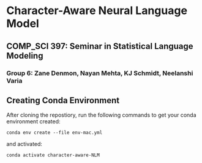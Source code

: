 # Character-Aware Neural Language Model
## COMP_SCI 397: Seminar in Statistical Language Modeling
### Group 6: Zane Denmon, Nayan Mehta, KJ Schmidt, Neelanshi Varia

## Creating Conda Environment
After cloning the repostiory, run the following commands to get your conda environment created:

`conda env create --file env-mac.yml`

and activated:

`conda activate character-aware-NLM`
